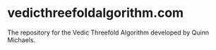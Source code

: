 # vedicthreefoldalgorithm.com
The repository for the Vedic Threefold Algorithm developed by Quinn Michaels.
